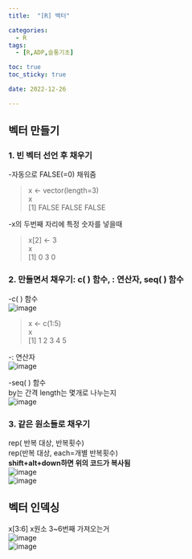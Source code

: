 ```yaml
---
title:  "[R] 백터" 

categories:
  - R
tags:
  - [R,ADP,슬통기초]

toc: true
toc_sticky: true

date: 2022-12-26

---
```


## 벡터 만들기 <br>
### 1. 빈 벡터 선언 후 채우기 <br>
-자동으로 FALSE(=0) 채워줌 <br>
> x <- vector(length=3)<br>
> x<br>
[1] FALSE FALSE FALSE<br>

-x의 두번째 자리에 특정 숫자를 넣을때 
> x[2] <- 3<br>
> x<br>
[1] 0 3 0<br>

### 2. 만들면서 채우기: c( ) 함수, : 연산자, seq( ) 함수<br>
-c( ) 함수<br>
![image](https://user-images.githubusercontent.com/88616282/209542076-03338686-291d-47f9-b2fa-fae9ff02d815.png)
<br>
> x <- c(1:5)<br>
> x<br>
[1] 1 2 3 4 5<br>

-: 연산자<br>
![image](https://user-images.githubusercontent.com/88616282/209542172-15ca6957-63e3-4a5f-adfe-4c4d6e763fc6.png)<br>

-seq( ) 함수 <br>
by는 간격 length는 몇개로 나누는지 <br>
![image](https://user-images.githubusercontent.com/88616282/209542349-867c5c45-74f3-4fdd-9311-2f26320bd44e.png)<br>

### 3. 같은 원소들로 채우기 <br>
rep( 반복 대상, 반복횟수) <br>
rep(반복 대상, each=개별 반복횟수) <br>
**shift+alt+down하면 위의 코드가 복사됨** <br>
![image](https://user-images.githubusercontent.com/88616282/209542851-00d19122-c2dd-4f0b-b390-fe6cb83ed61d.png)<br>
![image](https://user-images.githubusercontent.com/88616282/209543467-4b50da2a-263e-4c04-88f3-3bca2e32202e.png)<br>

## 벡터 인덱싱<br>
x[3:6] x원소 3~6번째 가져오는거 <br>
![image](https://user-images.githubusercontent.com/88616282/209543635-e7408886-1209-4652-ab29-ba23935ccbd3.png)<br>
![image](https://user-images.githubusercontent.com/88616282/209542982-0eccc9cd-7083-423d-b535-f264908f8d1d.png)<br>


